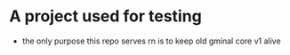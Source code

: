 # A project used for testing
- the only purpose this repo serves rn is to keep old gminal core v1 alive
